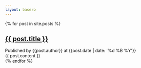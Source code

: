```yaml
---
layout: basero
---
```


{% for post in site.posts %}
<div class="post-container">
	<div class="entry-title">
		<h2><a href="{{post.permalink}}">{{ post.title }}</a></h2>
	</div>
	<div class="entry-meta">
		Published by {{post.author}} at {{post.date | date: '%d %B %Y'}}
	</div>
	<div class="entry-content">
		{{ post.content }}
	</div>
</div>
{% endfor %}
